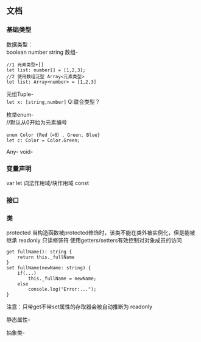 ## 文档
### 基础类型
数据类型：  
boolean number string 
数组-
```
//1 元素类型+[]
let list: number[] = [1,2,3];
//2 使用数组泛型 Array<元素类型>
let list: Array<number> = [1,2,3]
```
元组Tuple-  
`let x: [string,number]`
Q:联合类型？

枚举enum-  
//默认从0开始为元素编号
```
enum Color {Red（=0）, Green, Blue}
let c: Color = Color.Green;
```
Any-
void-  

### 变量声明
var
let  词法作用域/块作用域
const

### 接口

### 类
protected
当构造函数被protected修饰时，该类不能在类外被实例化，但是能被继承
readonly 只读修饰符
使用getters/setters有效控制对对象成员的访问
```
get fullName(): string {
    return this._fullName
}
set fullName(newName: string) {
    if(...)
        this._fullName = newName;
    else
        console.log("Error:...");
}
```
注意：只带get不带set属性的存取器会被自动推断为 readonly
  
静态属性-

抽象类- 

